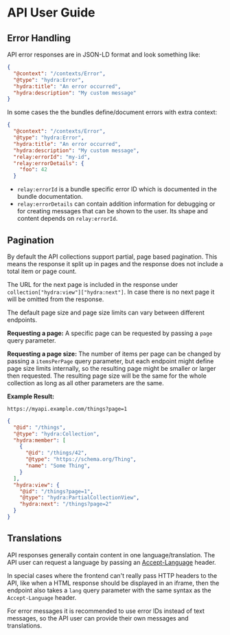 # API User Guide

## Error Handling

API error responses are in JSON-LD format and look something like:

```json
{
  "@context": "/contexts/Error",
  "@type": "hydra:Error",
  "hydra:title": "An error occurred",
  "hydra:description": "My custom message"
}
```

In some cases the the bundles define/document errors with extra context:

```json
{
  "@context": "/contexts/Error",
  "@type": "hydra:Error",
  "hydra:title": "An error occurred",
  "hydra:description": "My custom message",
  "relay:errorId": "my-id",
  "relay:errorDetails": {
    "foo": 42
  }
```

* `relay:errorId` is a bundle specific error ID which is documented in the bundle documentation.
* `relay:errorDetails` can contain addition information for debugging or for creating messages that can be shown to the user. Its shape and content depends on `relay:errorId`.

## Pagination

By default the API collections support partial, page based pagination. This means the response it split up in pages and the response does not include a total item or page count.

The URL for the next page is included in the response under `collection["hydra:view"]["hydra:next"]`. In case there is no next page it will be omitted from the response.

The default page size and page size limits can vary between different endpoints.

**Requesting a page:** A specific page can be requested by passing a `page` query parameter.

**Requesting a page size:** The number of items per page can be changed by passing a `itemsPerPage` query parameter, but each endpoint might define page size limits internally, so the resulting page might be smaller or larger then requested. The resulting page size will be the same for the whole collection as long as all other parameters are the same.

**Example Result:**

```
https://myapi.example.com/things?page=1
```

```json
{
  "@id": "/things",
  "@type": "hydra:Collection",
  "hydra:member": [
    {
      "@id": "/things/42",
      "@type": "https://schema.org/Thing",
      "name": "Some Thing",
    }
  ],
  "hydra:view": {
    "@id": "/things?page=1",
    "@type": "hydra:PartialCollectionView",
    "hydra:next": "/things?page=2"
  }
}
```


## Translations

API responses generally contain content in one language/translation. The API user can request a language by passing an [Accept-Language](https://developer.mozilla.org/en-US/docs/Web/HTTP/Headers/Accept-Language) header.

In special cases where the frontend can't really pass HTTP headers to the API, like when a HTML response should be displayed in an iframe, then the endpoint also takes a `lang` query parameter with the same syntax as the `Accept-Language` header.

For error messages it is recommended to use error IDs instead of text messages, so the API user can provide their own messages and translations.
